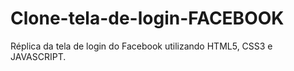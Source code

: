 # Clone-tela-de-login-FACEBOOK
Réplica da tela de login do Facebook utilizando HTML5, CSS3 e JAVASCRIPT.
